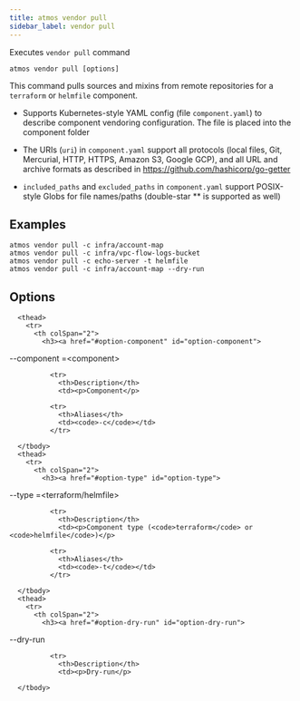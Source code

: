```yaml
---
title: atmos vendor pull
sidebar_label: vendor pull
---
```


Executes `vendor pull` command

```shell
atmos vendor pull [options]
```

This command pulls sources and mixins from remote repositories for a `terraform` or `helmfile` component.

- Supports Kubernetes-style YAML config (file `component.yaml`) to describe component vendoring configuration. The file is placed into the component folder

- The URIs (`uri`) in `component.yaml` support all protocols (local files, Git, Mercurial, HTTP, HTTPS, Amazon S3, Google GCP), and all URL and archive formats as described in https://github.com/hashicorp/go-getter

- `included_paths` and `excluded_paths` in `component.yaml` support POSIX-style Globs for file names/paths (double-star ** is supported as well)
## Examples

```shell
atmos vendor pull -c infra/account-map
atmos vendor pull -c infra/vpc-flow-logs-bucket
atmos vendor pull -c echo-server -t helmfile
atmos vendor pull -c infra/account-map --dry-run
```

## Options


<table className="reference-table">
  
      <thead>
        <tr>
          <th colSpan="2">
            <h3><a href="#option-component" id="option-component">
  --component
  <span class="option-spec"> =&lt;component&gt;</span>
</a></h3>
          </th>
        </tr>
      </thead>
      <tbody>
        
              <tr>
                <th>Description</th>
                <td><p>Component</p>
</td>
              </tr>
             
              <tr>
                <th>Aliases</th>
                <td><code>-c</code></td>
              </tr>
             
      </tbody>
      <thead>
        <tr>
          <th colSpan="2">
            <h3><a href="#option-type" id="option-type">
  --type
  <span class="option-spec"> =&lt;terraform/helmfile&gt;</span>
</a></h3>
          </th>
        </tr>
      </thead>
      <tbody>
        
              <tr>
                <th>Description</th>
                <td><p>Component type (<code>terraform</code> or <code>helmfile</code>)</p>
</td>
              </tr>
             
              <tr>
                <th>Aliases</th>
                <td><code>-t</code></td>
              </tr>
             
      </tbody>
      <thead>
        <tr>
          <th colSpan="2">
            <h3><a href="#option-dry-run" id="option-dry-run">
  --dry-run
  
</a></h3>
          </th>
        </tr>
      </thead>
      <tbody>
        
              <tr>
                <th>Description</th>
                <td><p>Dry-run</p>
</td>
              </tr>
              
      </tbody>
</table>

